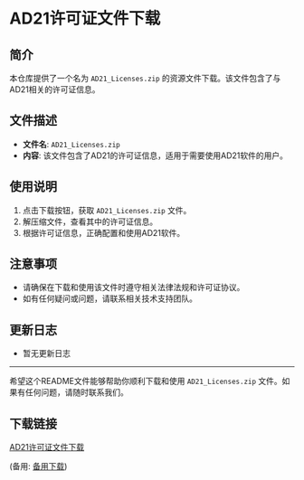 # AD21许可证文件下载

## 简介
本仓库提供了一个名为 `AD21_Licenses.zip` 的资源文件下载。该文件包含了与AD21相关的许可证信息。

## 文件描述
- **文件名**: `AD21_Licenses.zip`
- **内容**: 该文件包含了AD21的许可证信息，适用于需要使用AD21软件的用户。

## 使用说明
1. 点击下载按钮，获取 `AD21_Licenses.zip` 文件。
2. 解压缩文件，查看其中的许可证信息。
3. 根据许可证信息，正确配置和使用AD21软件。

## 注意事项
- 请确保在下载和使用该文件时遵守相关法律法规和许可证协议。
- 如有任何疑问或问题，请联系相关技术支持团队。

## 更新日志
- 暂无更新日志

---

希望这个README文件能够帮助你顺利下载和使用 `AD21_Licenses.zip` 文件。如果有任何问题，请随时联系我们。

## 下载链接
[AD21许可证文件下载](https://pan.quark.cn/s/90307ca451cc) 

(备用: [备用下载](https://pan.baidu.com/s/1w7Ac6mzzxKM2C3wAz9Hk3A?pwd=1234))
